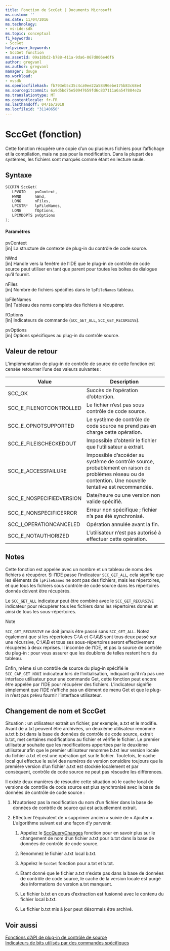 ```yaml
---
title: Fonction de SccGet | Documents Microsoft
ms.custom: ''
ms.date: 11/04/2016
ms.technology:
- vs-ide-sdk
ms.topic: conceptual
f1_keywords:
- SccGet
helpviewer_keywords:
- SccGet function
ms.assetid: 09a18bd2-b788-411a-9da6-067d806e46f6
author: gregvanl
ms.author: gregvanl
manager: douge
ms.workload:
- vssdk
ms.openlocfilehash: fb793eb5c35c4ca9ee22a58496ebe175b83c68e4
ms.sourcegitcommit: 6a9d5bd75e50947659fd6c837111a6a547884e2a
ms.translationtype: MT
ms.contentlocale: fr-FR
ms.lasthandoff: 04/16/2018
ms.locfileid: "31140650"
---
```

# <a name="sccget-function"></a>SccGet (fonction)
Cette fonction récupère une copie d’un ou plusieurs fichiers pour l’affichage et la compilation, mais ne pas pour la modification. Dans la plupart des systèmes, les fichiers sont marqués comme étant en lecture seule.  
  
## <a name="syntax"></a>Syntaxe  
  
```cpp  
SCCRTN SccGet(  
   LPVOID    pvContext,  
   HWND      hWnd,  
   LONG      nFiles,  
   LPCSTR*   lpFileNames,  
   LONG      fOptions,  
   LPCMDOPTS pvOptions  
);  
```  
  
#### <a name="parameters"></a>Paramètres  
 pvContext  
 [in] La structure de contexte de plug-in du contrôle de code source.  
  
 hWnd  
 [in] Handle vers la fenêtre de l’IDE que le plug-in de contrôle de code source peut utiliser en tant que parent pour toutes les boîtes de dialogue qu’il fournit.  
  
 nFiles  
 [in] Nombre de fichiers spécifiés dans le `lpFileNames` tableau.  
  
 lpFileNames  
 [in] Tableau des noms complets des fichiers à récupérer.  
  
 fOptions  
 [in] Indicateurs de commande (`SCC_GET_ALL`, `SCC_GET_RECURSIVE`).  
  
 pvOptions  
 [in] Options spécifiques au plug-in du contrôle source.  
  
## <a name="return-value"></a>Valeur de retour  
 L’implémentation de plug-in de contrôle de source de cette fonction est censée retourner l’une des valeurs suivantes :  
  
|Value|Description|  
|-----------|-----------------|  
|SCC_OK|Succès de l’opération d’obtention.|  
|SCC_E_FILENOTCONTROLLED|Le fichier n’est pas sous contrôle de code source.|  
|SCC_E_OPNOTSUPPORTED|Le système de contrôle de code source ne prend pas en charge cette opération.|  
|SCC_E_FILEISCHECKEDOUT|Impossible d’obtenir le fichier que l’utilisateur a extrait.|  
|SCC_E_ACCESSFAILURE|Impossible d’accéder au système de contrôle source, probablement en raison de problèmes réseau ou de contention. Une nouvelle tentative est recommandée.|  
|SCC_E_NOSPECIFIEDVERSION|Date/heure ou une version non valide spécifié.|  
|SCC_E_NONSPECIFICERROR|Erreur non spécifique ; fichier n’a pas été synchronisé.|  
|SCC_I_OPERATIONCANCELED|Opération annulée avant la fin.|  
|SCC_E_NOTAUTHORIZED|L’utilisateur n’est pas autorisé à effectuer cette opération.|  
  
## <a name="remarks"></a>Notes  
 Cette fonction est appelée avec un nombre et un tableau de noms des fichiers à récupérer. Si l’IDE passe l’indicateur `SCC_GET_ALL`, cela signifie que les éléments de `lpFileNames` ne sont pas des fichiers, mais les répertoires, et que tous les fichiers sous contrôle de code source dans les répertoires donnés doivent être récupérés.  
  
 Le `SCC_GET_ALL` indicateur peut être combiné avec le `SCC_GET_RECURSIVE` indicateur pour récupérer tous les fichiers dans les répertoires donnés et ainsi de tous les sous-répertoires.  
  
> [!NOTE]
>  `SCC_GET_RECURSIVE` ne doit jamais être passé sans `SCC_GET_ALL`. Notez également que si les répertoires C:\A et C:\A\B sont tous deux passé sur une récursive, C:\A\B et tous ses sous-répertoires seront effectivement récupérés à deux reprises. Il incombe de l’IDE, et pas la source de contrôle du plug-in : pour vous assurer que les doublons de telles restent hors du tableau.  
  
 Enfin, même si un contrôle de source du plug-in spécifié le `SCC_CAP_GET_NOUI` indicateur lors de l’initialisation, indiquant qu’il n’a pas une interface utilisateur pour une commande Get, cette fonction peut encore être appelée par l’IDE pour récupérer des fichiers. L’indicateur signifie simplement que l’IDE n’affiche pas un élément de menu Get et que le plug-in n’est pas prévu fournir l’interface utilisateur.  
  
## <a name="renaming-and-sccget"></a>Changement de nom et SccGet  
 Situation : un utilisateur extrait un fichier, par exemple, a.txt et le modifie. Avant de a.txt peuvent être archivées, un deuxième utilisateur renomme a.txt b.txt dans la base de données de contrôle de code source, extrait b.txt, met certaines modifications au fichier et vérifie le fichier. Le premier utilisateur souhaite que les modifications apportées par le deuxième utilisateur afin que le premier utilisateur renomme b.txt leur version locale du fichier a.txt et est une opération get sur le fichier. Toutefois, le cache local qui effectue le suivi des numéros de version considère toujours que la première version d’un fichier a.txt est stockée localement et par conséquent, contrôle de code source ne peut pas résoudre les différences.  
  
 Il existe deux manières de résoudre cette situation où le cache local de versions de contrôle de code source est plus synchronisé avec la base de données de contrôle de code source :  
  
1.  N’autorisez pas la modification du nom d’un fichier dans la base de données de contrôle de source qui est actuellement extrait.  
  
2.  Effectuer l’équivalent de « supprimer ancien » suivie de « Ajouter ». L’algorithme suivant est une façon d’y parvenir.  
  
    1.  Appelez le [SccQueryChanges](../extensibility/sccquerychanges-function.md) fonction pour en savoir plus sur le changement de nom d’un fichier a.txt pour b.txt dans la base de données de contrôle de code source.  
  
    2.  Renommez le fichier a.txt local b.txt.  
  
    3.  Appelez le `SccGet` fonction pour a.txt et b.txt.  
  
    4.  Étant donné que le fichier a.txt n’existe pas dans la base de données de contrôle de code source, le cache de la version locale est purgé des informations de version a.txt manquant.  
  
    5.  Le fichier b.txt en cours d’extraction est fusionné avec le contenu du fichier local b.txt.  
  
    6.  Le fichier b.txt mis à jour peut désormais être archivé.  
  
## <a name="see-also"></a>Voir aussi  
 [Fonctions d’API de plug-in de contrôle de source](../extensibility/source-control-plug-in-api-functions.md)   
 [Indicateurs de bits utilisés par des commandes spécifiques](../extensibility/bitflags-used-by-specific-commands.md)